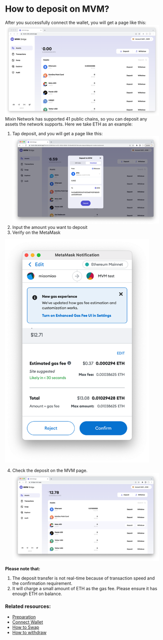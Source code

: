 # How to deposit on MVM?
After you successfully connect the wallet, you will get a page like this:
![homepage](./homepage2.png)
Mixin Network has supported 41 public chains, so you can deposit any assets the network supports. Here we take ETH as an example:
1. Tap deposit, and you will get a page like this:
![deposit](deposit1.png)
2. Input the amount you want to deposit
3. Verify on the MetaMask
<img src="verify.png" style="display: inline-block;" width="472" height="732">

4. Check the deposit on the MVM page.
![homepage3](homepage3.png)

**Please note that:**
1. The deposit transfer is not real-time because of transaction speed and the confirmation requirement.
2. It will charge a small amount of ETH as the gas fee. Please ensure it has enough ETH on balance.

### Related resources:
* [Preparation](../Preparation/Preparation.md)
* [Connect Wallet](../ConnectWallet/README.md)
* [How to Swap](../Swap/README.md)
* [How to withdraw](../Withdraw/README.md)